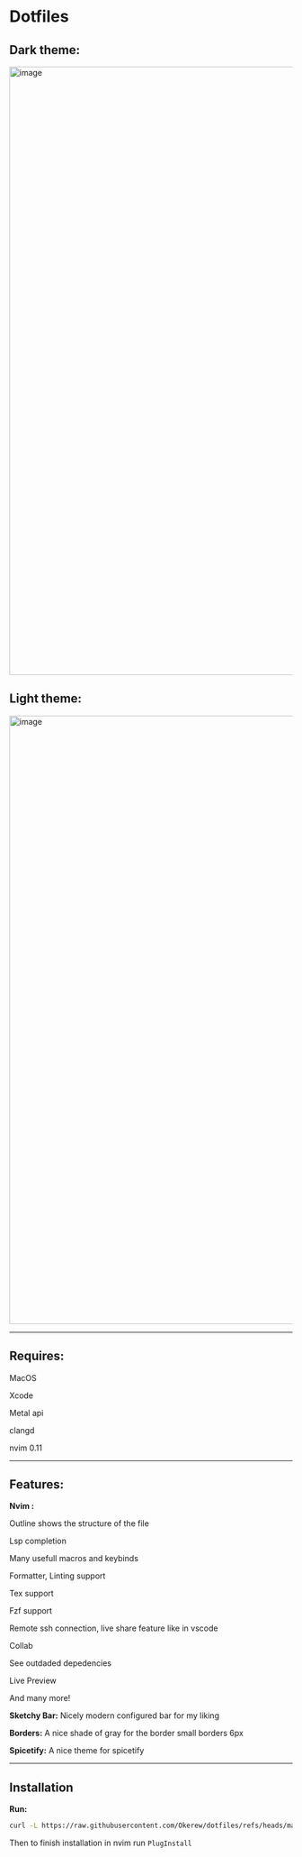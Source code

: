 # Dotfiles
## Dark theme:
<img width="1920" height="1080" alt="image" src="https://github.com/user-attachments/assets/482ff322-c53f-4a57-a27f-8d289e3b7cdb" />

## Light theme:
<img width="1920" height="1080" alt="image" src="https://github.com/user-attachments/assets/aade8387-b4bd-498b-b2af-b94e0e67227a" />


--------------------------------------------------------

## Requires: 

MacOS

Xcode 

Metal api

clangd 

nvim 0.11

----- 

## Features:

**Nvim :**

Outline shows the structure of the file

Lsp completion

Many usefull macros and keybinds

Formatter, Linting support

Tex support

Fzf support

Remote ssh connection, live share feature like in vscode 

Collab

See outdaded depedencies 

Live Preview

And many more!

**Sketchy Bar:**
Nicely modern configured bar for my liking

**Borders:**
A nice shade of gray for the border small borders 6px

**Spicetify:**
A nice theme for spicetify

----

## Installation

**Run:**
```sh
curl -L https://raw.githubusercontent.com/Okerew/dotfiles/refs/heads/main/install.sh | sh
```

Then to finish installation in nvim run `PlugInstall`
